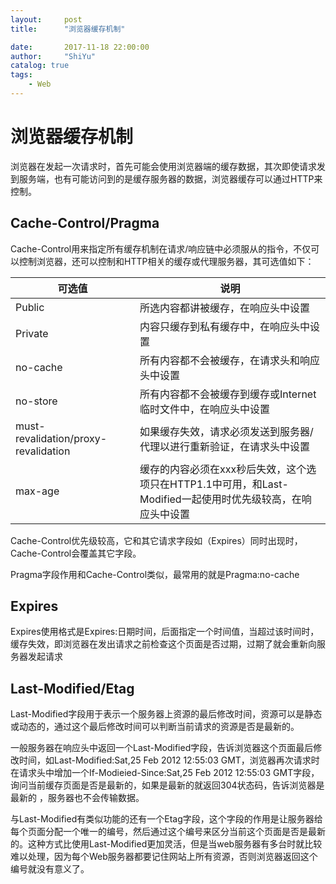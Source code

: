 ```yaml
---
layout:     post
title:      "浏览器缓存机制"

date:       2017-11-18 22:00:00
author:     "ShiYu"
catalog: true
tags:
    - Web
---
```

# 浏览器缓存机制

浏览器在发起一次请求时，首先可能会使用浏览器端的缓存数据，其次即使请求发到服务端，也有可能访问到的是缓存服务器的数据，浏览器缓存可以通过HTTP来控制。

## Cache-Control/Pragma

Cache-Control用来指定所有缓存机制在请求/响应链中必须服从的指令，不仅可以控制浏览器，还可以控制和HTTP相关的缓存或代理服务器，其可选值如下：

可选值|说明
---|---
Public|所选内容都讲被缓存，在响应头中设置
Private|内容只缓存到私有缓存中，在响应头中设置
no-cache|所有内容都不会被缓存，在请求头和响应头中设置
no-store|所有内容都不会被缓存到缓存或Internet临时文件中，在响应头中设置
must-revalidation/proxy-revalidation|如果缓存失效，请求必须发送到服务器/代理以进行重新验证，在请求头中设置
max-age|缓存的内容必须在xxx秒后失效，这个选项只在HTTP1.1中可用，和Last-Modified一起使用时优先级较高，在响应头中设置


Cache-Control优先级较高，它和其它请求字段如（Expires）同时出现时，Cache-Control会覆盖其它字段。

Pragma字段作用和Cache-Control类似，最常用的就是Pragma:no-cache

## Expires


Expires使用格式是Expires:日期时间，后面指定一个时间值，当超过该时间时，缓存失效，即浏览器在发出请求之前检查这个页面是否过期，过期了就会重新向服务器发起请求

## Last-Modified/Etag

Last-Modified字段用于表示一个服务器上资源的最后修改时间，资源可以是静态或动态的，通过这个最后修改时间可以判断当前请求的资源是否是最新的。

一般服务器在响应头中返回一个Last-Modified字段，告诉浏览器这个页面最后修改时间，如Last-Modified:Sat,25 Feb 2012 12:55:03 GMT，浏览器再次请求时在请求头中增加一个If-Modieied-Since:Sat,25 Feb 2012 12:55:03 GMT字段，询问当前缓存页面是否是最新的，如果是最新的就返回304状态码，告诉浏览器是最新的 ，服务器也不会传输数据。

与Last-Modified有类似功能的还有一个Etag字段，这个字段的作用是让服务器给每个页面分配一个唯一的编号，然后通过这个编号来区分当前这个页面是否是最新的。这种方式比使用Last-Modified更加灵活，但是当web服务器有多台时就比较难以处理，因为每个Web服务器都要记住网站上所有资源，否则浏览器返回这个编号就没有意义了。